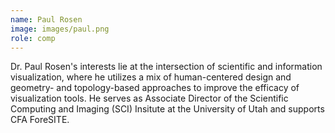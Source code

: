 ```yaml
---
name: Paul Rosen
image: images/paul.png
role: comp
---
```

Dr. Paul Rosen's interests lie at the intersection of scientific and information visualization, where he utilizes a mix of human-centered design and geometry- and topology-based approaches to improve the efficacy of visualization tools. He serves as Associate Director of the Scientific Computing and Imaging (SCI) Insitute at the University of Utah and supports CFA ForeSITE. 
